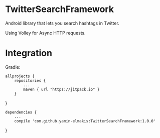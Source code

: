 # TwitterSearchFramework

Android library that lets you search hashtags in Twitter.

Using Volley for Async HTTP requests.

# Integration

Gradle:

    allprojects {
        repositories {
            ...
            maven { url "https://jitpack.io" }
        }
   }
   
    dependencies {
        ...
        compile 'com.github.yamin-elmakis:TwitterSearchFramework:1.0.0'
   }
